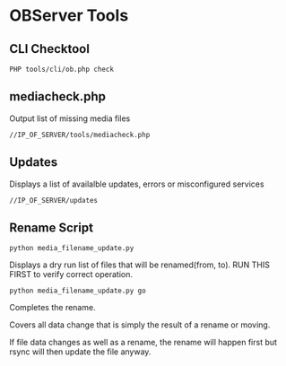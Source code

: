# OBServer Tools

## CLI Checktool

~~~~
PHP tools/cli/ob.php check
~~~~
## mediacheck.php

Output list of missing media files

~~~~
//IP_OF_SERVER/tools/mediacheck.php
~~~~ 

## Updates 

Displays a list of availalble updates, errors or misconfigured services

~~~~
//IP_OF_SERVER/updates
~~~~

## Rename Script 

~~~~
python media_filename_update.py 
~~~~

Displays a dry run list of files that will be renamed(from, to). RUN THIS FIRST to verify correct operation.

~~~~
python media_filename_update.py go 
~~~~

Completes the rename.

Covers all data change that is simply the result of a rename or moving.

If file data changes as well as a rename, the rename will happen first but rsync will then update the file anyway.

